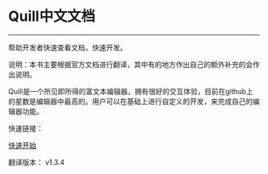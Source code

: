 # Quill中文文档

---

帮助开发者快速查看文档，快速开发。

说明：本书主要根据官方文档进行翻译，其中有的地方作出自己的额外补充的会作出说明。

Quill是一个所见即所得的富文本编辑器，拥有很好的交互体验，目前在github上的星数是编辑器中最高的。用户可以在基础上进行自定义的开发，来完成自己的编辑器功能。

快速链接：

[快速开始](documentation/quickstart.md)

翻译版本： v1.3.4

